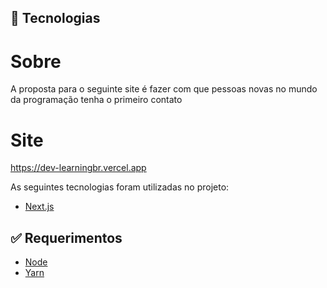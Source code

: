 
## :rocket: Tecnologias ##

# Sobre

A proposta para o seguinte site é fazer com que pessoas novas no mundo da programação tenha o primeiro contato

# Site

https://dev-learningbr.vercel.app

As seguintes tecnologias foram utilizadas no projeto:

- [Next.js](https://nextjs.org/)

## :white_check_mark: Requerimentos ##

- [Node](https://nodejs.org/en/)
- [Yarn](https://yarnpkg.com/lang/en/)





